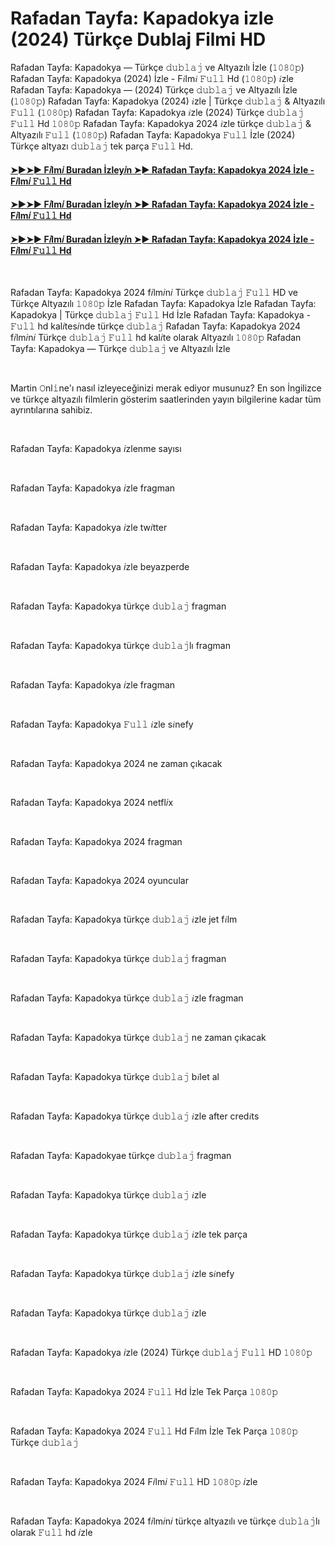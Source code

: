 <h1 style="text-align: left;">Rafadan Tayfa: Kapadokya izle (2024) Türkçe Dublaj Filmi HD</h1><p>Rafadan Tayfa: Kapadokya — Türkçe 𝚍𝚞𝚋𝚕𝚊𝚓 ve Altyazılı İzle (𝟷𝟶𝟾𝟶𝚙) Rafadan Tayfa: Kapadokya (2024) İzle - F𝑖lm𝑖 𝙵𝚞𝚕𝚕 Hd (𝟷𝟶𝟾𝟶𝚙) 𝑖zle Rafadan Tayfa: Kapadokya — (2024) Türkçe 𝚍𝚞𝚋𝚕𝚊𝚓 ve Altyazılı İzle (𝟷𝟶𝟾𝟶𝚙) Rafadan Tayfa: Kapadokya (2024) 𝑖zle | Türkçe 𝚍𝚞𝚋𝚕𝚊𝚓 &amp; Altyazılı 𝙵𝚞𝚕𝚕 (𝟷𝟶𝟾𝟶𝚙) Rafadan Tayfa: Kapadokya 𝑖zle (2024) Türkçe 𝚍𝚞𝚋𝚕𝚊𝚓 𝙵𝚞𝚕𝚕 Hd 𝟷𝟶𝟾𝟶𝚙 Rafadan Tayfa: Kapadokya 2024 𝑖zle türkçe 𝚍𝚞𝚋𝚕𝚊𝚓 &amp; Altyazılı 𝙵𝚞𝚕𝚕 (𝟷𝟶𝟾𝟶𝚙) Rafadan Tayfa: Kapadokya 𝙵𝚞𝚕𝚕 İzle (2024) Türkçe altyazı 𝚍𝚞𝚋𝚕𝚊𝚓 tek parça 𝙵𝚞𝚕𝚕 Hd.</p><h4 style="text-align: left;"><a href="https://t.co/u3RoJEhOmM" target="_blank">➤►➤► F𝑖lm𝑖 Buradan İzley𝑖n ➤► Rafadan Tayfa: Kapadokya 2024 İzle - F𝑖lm𝑖 𝙵𝚞𝚕𝚕 Hd</a></h4><h4 style="text-align: left;"><a href="https://t.co/MhrdRiofpv" target="_blank">➤►➤► F𝑖lm𝑖 Buradan İzley𝑖n ➤► Rafadan Tayfa: Kapadokya 2024 İzle - F𝑖lm𝑖 𝙵𝚞𝚕𝚕 Hd</a></h4><h4 style="text-align: left;"><a href="https://t.co/u3RoJEhOmM" target="_blank">➤►➤► F𝑖lm𝑖 Buradan İzley𝑖n ➤► Rafadan Tayfa: Kapadokya 2024 İzle - F𝑖lm𝑖 𝙵𝚞𝚕𝚕 Hd</a></h4><p><br /></p><p>Rafadan Tayfa: Kapadokya 2024 f𝑖lm𝑖n𝑖 Türkçe 𝚍𝚞𝚋𝚕𝚊𝚓 𝙵𝚞𝚕𝚕 HD ve Türkçe Altyazılı 𝟷𝟶𝟾𝟶𝚙 İzle Rafadan Tayfa: Kapadokya İzle Rafadan Tayfa: Kapadokya | Türkçe 𝚍𝚞𝚋𝚕𝚊𝚓 𝙵𝚞𝚕𝚕 Hd İzle Rafadan Tayfa: Kapadokya - 𝙵𝚞𝚕𝚕 hd kal𝑖tes𝑖nde türkçe 𝚍𝚞𝚋𝚕𝚊𝚓 Rafadan Tayfa: Kapadokya 2024 f𝑖lm𝑖n𝑖 Türkçe 𝚍𝚞𝚋𝚕𝚊𝚓 𝙵𝚞𝚕𝚕 hd kal𝑖te olarak Altyazılı 𝟷𝟶𝟾𝟶𝚙 Rafadan Tayfa: Kapadokya — Türkçe 𝚍𝚞𝚋𝚕𝚊𝚓 ve Altyazılı İzle</p><p><br /></p><p>Martin 𝙾nl𝚒ne'ı nasıl izleyeceğinizi merak ediyor musunuz? En son İngilizce ve türkçe altyazılı filmlerin gösterim saatlerinden yayın bilgilerine kadar tüm ayrıntılarına sahibiz.</p><p><br /></p><p>Rafadan Tayfa: Kapadokya 𝑖zlenme sayısı</p><p><br /></p><p>Rafadan Tayfa: Kapadokya 𝑖zle fragman</p><p><br /></p><p>Rafadan Tayfa: Kapadokya 𝑖zle tw𝑖tter</p><p><br /></p><p>Rafadan Tayfa: Kapadokya 𝑖zle beyazperde</p><p><br /></p><p>Rafadan Tayfa: Kapadokya türkçe 𝚍𝚞𝚋𝚕𝚊𝚓 fragman</p><p><br /></p><p>Rafadan Tayfa: Kapadokya türkçe 𝚍𝚞𝚋𝚕𝚊𝚓lı fragman</p><p><br /></p><p>Rafadan Tayfa: Kapadokya 𝑖zle fragman</p><p><br /></p><p>Rafadan Tayfa: Kapadokya 𝙵𝚞𝚕𝚕 𝑖zle s𝑖nefy</p><p><br /></p><p>Rafadan Tayfa: Kapadokya 2024 ne zaman çıkacak</p><p><br /></p><p>Rafadan Tayfa: Kapadokya 2024 netfl𝑖x</p><p><br /></p><p>Rafadan Tayfa: Kapadokya 2024 fragman</p><p><br /></p><p>Rafadan Tayfa: Kapadokya 2024 oyuncular</p><p><br /></p><p>Rafadan Tayfa: Kapadokya türkçe 𝚍𝚞𝚋𝚕𝚊𝚓 𝑖zle jet f𝑖lm</p><p><br /></p><p>Rafadan Tayfa: Kapadokya türkçe 𝚍𝚞𝚋𝚕𝚊𝚓 fragman</p><p><br /></p><p>Rafadan Tayfa: Kapadokya türkçe 𝚍𝚞𝚋𝚕𝚊𝚓 𝑖zle fragman</p><p><br /></p><p>Rafadan Tayfa: Kapadokya türkçe 𝚍𝚞𝚋𝚕𝚊𝚓 ne zaman çıkacak</p><p><br /></p><p>Rafadan Tayfa: Kapadokya türkçe 𝚍𝚞𝚋𝚕𝚊𝚓 b𝑖let al</p><p><br /></p><p>Rafadan Tayfa: Kapadokya türkçe 𝚍𝚞𝚋𝚕𝚊𝚓 𝑖zle after cred𝑖ts</p><p><br /></p><p>Rafadan Tayfa: Kapadokyae türkçe 𝚍𝚞𝚋𝚕𝚊𝚓 fragman</p><p><br /></p><p>Rafadan Tayfa: Kapadokya türkçe 𝚍𝚞𝚋𝚕𝚊𝚓 𝑖zle</p><p><br /></p><p>Rafadan Tayfa: Kapadokya türkçe 𝚍𝚞𝚋𝚕𝚊𝚓 𝑖zle tek parça</p><p><br /></p><p>Rafadan Tayfa: Kapadokya türkçe 𝚍𝚞𝚋𝚕𝚊𝚓 𝑖zle s𝑖nefy</p><p><br /></p><p>Rafadan Tayfa: Kapadokya türkçe 𝚍𝚞𝚋𝚕𝚊𝚓 𝑖zle</p><p><br /></p><p>Rafadan Tayfa: Kapadokya 𝑖zle (2024) Türkçe 𝚍𝚞𝚋𝚕𝚊𝚓 𝙵𝚞𝚕𝚕 HD 𝟷𝟶𝟾𝟶𝚙</p><p><br /></p><p>Rafadan Tayfa: Kapadokya 2024 𝙵𝚞𝚕𝚕 Hd İzle Tek Parça 𝟷𝟶𝟾𝟶𝚙</p><p><br /></p><p>Rafadan Tayfa: Kapadokya 2024 𝙵𝚞𝚕𝚕 Hd F𝑖lm İzle Tek Parça 𝟷𝟶𝟾𝟶𝚙 Türkçe 𝚍𝚞𝚋𝚕𝚊𝚓</p><p><br /></p><p>Rafadan Tayfa: Kapadokya 2024 F𝑖lm𝑖 𝙵𝚞𝚕𝚕 HD 𝟷𝟶𝟾𝟶𝚙 𝑖zle</p><p><br /></p><p>Rafadan Tayfa: Kapadokya 2024 f𝑖lm𝑖n𝑖 türkçe altyazılı ve türkçe 𝚍𝚞𝚋𝚕𝚊𝚓lı olarak 𝙵𝚞𝚕𝚕 hd 𝑖zle</p>
